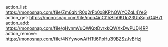 action_list: https://monosnap.com/file/Zm6qNrR0g2rFb0x8KPhQWYOZqL4YeG
action_get: https://monosnap.com/file/mpo4inCl1h8lh0KUp23UbSqixO4H7f
action_add: https://monosnap.com/file/gHvnmVuQWKptDvrxkQWXxDwPUDj4RP
action_remove: https://monosnap.com/file/4NYywowAfHTtI6PpHu39BZSzJvBHzj

